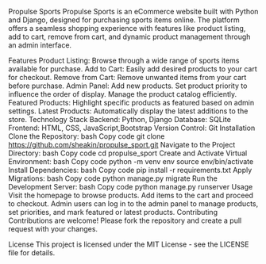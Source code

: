 Propulse Sports
Propulse Sports is an eCommerce website built with Python and Django, designed for purchasing sports items online. The platform offers a seamless shopping experience with features like product listing, add to cart, remove from cart, and dynamic product management through an admin interface.

Features
Product Listing: Browse through a wide range of sports items available for purchase.
Add to Cart: Easily add desired products to your cart for checkout.
Remove from Cart: Remove unwanted items from your cart before purchase.
Admin Panel:
Add new products.
Set product priority to influence the order of display.
Manage the product catalog efficiently.
Featured Products: Highlight specific products as featured based on admin settings.
Latest Products: Automatically display the latest additions to the store.
Technology Stack
Backend: Python, Django
Database: SQLite
Frontend: HTML, CSS, JavaScript,Bootstrap
Version Control: Git
Installation
Clone the Repository:
bash
Copy code
git clone https://github.com/sheakin/propulse_sport.git
Navigate to the Project Directory:
bash
Copy code
cd propulse_sport
Create and Activate Virtual Environment:
bash
Copy code
python -m venv env
source env/bin/activate
Install Dependencies:
bash
Copy code
pip install -r requirements.txt
Apply Migrations:
bash
Copy code
python manage.py migrate
Run the Development Server:
bash
Copy code
python manage.py runserver
Usage
Visit the homepage to browse products.
Add items to the cart and proceed to checkout.
Admin users can log in to the admin panel to manage products, set priorities, and mark featured or latest products.
Contributing
Contributions are welcome! Please fork the repository and create a pull request with your changes.

License
This project is licensed under the MIT License - see the LICENSE file for details.

